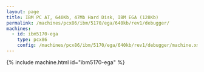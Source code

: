 ```yaml
---
layout: page
title: IBM PC AT, 640Kb, 47Mb Hard Disk, IBM EGA (128Kb)
permalink: /machines/pcx86/ibm/5170/ega/640kb/rev1/debugger/
machines:
  - id: ibm5170-ega
    type: pcx86
    config: /machines/pcx86/ibm/5170/ega/640kb/rev1/debugger/machine.xml
---
```


{% include machine.html id="ibm5170-ega" %}
